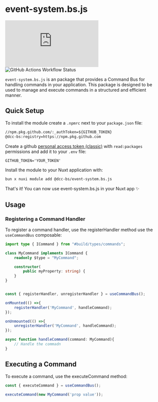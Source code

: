 # event-system.bs.js

![GitHub package.json version](https://img.shields.io/github/package-json/v/DCC-BS/event-system.bs.js)
![GitHub Actions Workflow Status](https://img.shields.io/github/actions/workflow/status/DCC-BS/event-system.bs.js/publish.yml)

`event-system.bs.js` is an package that provides a Command Bus for handling commands in your application. This package is designed to be used to manage and execute commands in a structured and efficient manner.

## Quick Setup

To install the module create a `.npmrc` next to your `package.json` file:

```txt
//npm.pkg.github.com/:_authToken=${GITHUB_TOKEN}
@dcc-bs:registry=https://npm.pkg.github.com
```

Create a github [personal access token (classic)](https://github.com/settings/tokens/new) with `read:packages` permissions and add it to your `.env` file:

```txt
GITHUB_TOKEN='YOUR_TOKEN'
```

Install the module to your Nuxt application with:

```bash
bun x nuxi module add @dcc-bs/event-system.bs.js
```

That's it! You can now use event-system.bs.js in your Nuxt app ✨

## Usage
### Registering a Command Handler
To register a command handler, use the registerHandler method use the `useCommandBus` composable:

```ts
import type { ICommand } from "#build/types/commands";

class MyCommand implements ICommand {
    readonly $type = "MyCommand";

    constructor(
        public myProperty: string) {
    }
}


const { registerHandler, unregisterHandler } = useCommandBus();

onMounted(() =>{
    registerHandler('MyCommand', handleCommand);
});

onUnmounted(() =>{
    unregisterHandler('MyCommand', handleCommand);
});

async function handleCommand(command: MyCommand){ 
    // Handle the commadn
}
```


## Executing a Command
To execute a command, use the executeCommand method:

```ts
const { executeCommand } = useCommandBus();

executeCommand(new MyCommand('prop value'));
```